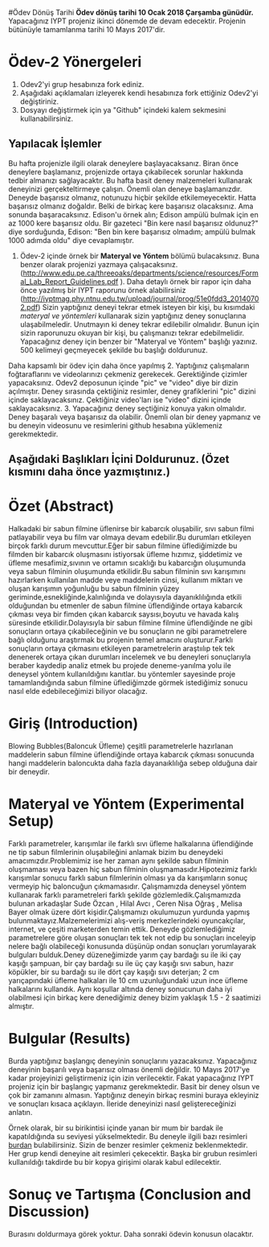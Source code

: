 #Ödev Dönüş Tarihi
**Ödev dönüş tarihi 10 Ocak 2018 Çarşamba günüdür.** Yapacağınız IYPT projeniz ikinci dönemde de devam edecektir. Projenin bütünüyle tamamlanma tarihi 10 Mayıs 2017'dir. 

# Ödev-2 Yönergeleri 
1. Odev2'yi grup hesabınıza fork ediniz. 
2. Aşağıdaki açıklamaları izleyerek kendi hesabınıza fork ettiğiniz Odev2'yi değiştiriniz. 
3. Dosyayı değiştirmek için ya "Github" içindeki kalem sekmesini kullanabilirsiniz. 

## Yapılacak İşlemler
Bu hafta projenizle ilgili olarak deneylere başlayacaksanız. Biran önce deneylere başlamanız, projenizde ortaya 
çıkabilecek sorunlar hakkında tedbir almanızı sağlayacaktır. Bu hafta basit deney malzemeleri kullanarak deneyinizi
gerçekteltirmeye çalışın. Önemli olan deneye başlamanızdır. Deneyde başarısız olmanız, notunuzu hiçbir şekilde etkilemeyecektir.
Hatta başarısız olmanız doğaldır. Belki de birkaç kere başarısız olacaksınız. Ama sonunda başaracaksınız. Edison'u örnek alın; 
Edison ampülü bulmak için en az 1000 kere başarısız oldu. Bir gazeteci "Bin kere nasıl başarısız oldunuz?" diye sorduğunda, 
Edison: "Ben bin kere başarısız olmadım; ampülü bulmak 1000 adımda oldu" diye cevaplamıştır. 

1. Ödev-2 içinde örnek bir **Materyal ve Yöntem** bölümü bulacaksınız. Buna benzer olarak projenizi yazmaya çalışacaksınız. (http://www.edu.pe.ca/threeoaks/departments/science/resources/Formal_Lab_Report_Guidelines.pdf ). Daha detaylı örnek bir rapor için daha önce yazılmış bir IYPT raporunu örnek alabilirsiniz (http://iyptmag.phy.ntnu.edu.tw/upload/journal/prog/51e0fdd3_20140702.pdf) Sizin yaptığınız deneyi tekrar etmek isteyen bir kişi, bu kısımdaki *materyal ve yöntemleri* kullanarak sizin yaptığınız deney sonuçlarına ulaşabilmeledir. Unutmayın ki deney tekrar edilebilir olmalıdır. Bunun için sizin raporunuzu okuyan bir kişi, bu çalışmanızı tekrar edebilmelidir. Yapacağınız deney için benzer bir "Materyal ve Yöntem" başlığı yazınız. 500 kelimeyi geçmeyecek şekilde bu başlığı doldurunuz. 

Daha kapsamlı bir ödev için daha önce yapılmış 
2. Yaptığınız çalışmaların foğtaraflarını ve videolarınızı çekmeniz gerekecek. Gerektiğinde çizimler yapacaksınız. Odev2 deposunun içinde "pic" ve "video" diye bir dizin açılmıştır. Deney sırasında çektiğiniz resimler, deney grafiklerini "pic" dizini içinde saklayacaksınız. Çektiğiniz video'ları ise "video" dizini içinde saklayacaksınız. 
3. Yapacağınız deney seçtiğiniz konuya yakın olmalıdır. Deney başaralı veya başarısız da olabilir. Önemli olan bir deney yapmanız ve bu deneyin videosunu ve resimlerini github hesabına yüklemeniz gerekmektedir. 

## Aşağıdaki Başlıkları İçini Doldurunuz. (Özet kısmını daha önce yazmıştınız.) 

# Özet (Abstract)
Halkadaki bir sabun filmine üflenirse bir kabarcık oluşabilir, sıvı sabun filmi patlayabilir veya bu film var olmaya devam edebilir.Bu durumları etkileyen birçok farklı durum mevcuttur.Eğer bir sabun filmine üflediğimizde bu filmden bir kabarcık oluşmasını istiyorsak üfleme hızımız, şiddetimiz ve üfleme mesafimiz,sıvının ve ortamın sıcaklığı bu kabarcığın oluşumunda veya sabun filminin oluşumunda etkilidir.Bu sabun filminin sıvı karışımını hazırlarken kullanılan madde veye maddelerin cinsi, kullanım miktarı ve oluşan karışımın yoğunluğu bu sabun filminin yüzey geriminde,esnekliğinde,kalınlığında ve dolayısıyla dayanıklılığında etkili olduğundan bu etmenler de sabun filmine üflendiğinde ortaya kabarcık çıkması veya bir fimden çıkan kabarcık saysısı,boyutu ve havada kalış süresinde etkilidir.Dolayısıyla bir sabun filmine filmine üflendiğinde ne gibi sonuçların ortaya çıkabileceğinin ve bu sonuçların ne gibi parametrelere bağlı olduğunu araştırmak bu projenin temel amacını oluşturur.Farklı sonuçların ortaya çıkmasını etkileyen parametrelerin araştıılıp tek tek denenerek ortaya çıkan durumları incelemek ve  bu deneyleri sonuçlarıyla beraber kaydedip analiz etmek bu projede deneme-yanılma yolu ile deneysel yöntem kullanıldığını kanıtlar. bu yöntemler sayesinde proje tamamlandığında sabun filmine üflediğimzde görmek istediğimiz sonucu nasıl elde edebileceğimizi biliyor olacağız.
# Giriş (Introduction)
Blowing Bubbles(Baloncuk Üfleme) çeşitli parametrelerle hazırlanan maddelerin sabun filmine üflendiğinde ortaya kabarcık çıkması sonucunda hangi maddelerin baloncukta daha fazla dayanaıklılığa sebep olduğuna dair bir deneydir. 
# Materyal ve Yöntem (Experimental Setup)

Farklı parametreler, karışımlar ile farklı sıvı üfleme halkalarına üflendiğinde ne tip sabun filmlerinin oluşabileğini anlamak bizim bu deneydeki amacımızdır.Problemimiz ise her zaman aynı şekilde sabun filminin oluşmaması veya bazen hiç sabun filminin oluşmamasıdır.Hipotezimiz farklı karışımlar sonucu farklı sabun filmlerinin olması ya da karışımların sonuç vermeyip hiç baloncuğun çıkmamasıdır. Çalışmamızda deneysel yöntem kullanarak farklı parametreleri farklı şekilde gözlemledik.Çalışmamızda bulunan arkadaşlar Sude Özcan , Hilal Avcı , Ceren Nisa Oğraş , Melisa Bayer olmak üzere dört kişidir.Çalışmamızı okulumuzun yurdunda yapmış bulunmaktayız.Malzemelerimizi alış-veriş merkezlerindeki oyuncakçılar, internet, ve çeşiti marketerden temin ettik. Deneyde gözlemlediğimiz parametrelere göre oluşan sonuçları tek tek not edip bu sonuçları inceleyip nelere bağlı olabileceği konusunda düşünüp ondan sonuçları yorumlayarak bulguları bulduk.Deney düzeneğimizde yarım çay bardağı su ile iki çay kaşığı şampuan, bir çay bardağı su ile üç çay kaşığı sıvı sabun, hazır köpükler, bir su bardağı su ile dört çay kaşığı sıvı deterjan; 2 cm yarıçapındaki üfleme halkaları ile 10 cm uzunluğundaki uzun ince üfleme halkalarını kullandık. Aynı koşullar altında deney sonucunun daha iyi olabilmesi için birkaç kere denediğimiz deney bizim yaklaşık 1.5 - 2 saatimizi almıştır.


# Bulgular (Results)
Burda yaptığınız başlangıç deneyinin sonuçlarını yazacaksınız. Yapacağınız deneyinin başarılı veya başarısız olması önemli değildir. 10 Mayıs 2017'ye kadar projeyinizi geliştirmeniz için izin verilecektir. Fakat yapacağınız IYPT projeniz için bir başlangıç yapmanız gerekmektedir. Basit bir deney olsun ve çok bir zamanını almasın. Yaptığınız deneyin birkaç resmini buraya ekleyiniz ve sonuçları kısaca açıklayın. İleride deneyinizi nasıl geliştereceğinizi anlatın. 

Örnek olarak, bir su birikintisi içinde yanan bir mum bir bardak ile kapatıldığında su seviyesi yükselmektedir. Bu deneyle ilgili bazı resimleri [burdan](https://www.stevespanglerscience.com/lab/experiments/why-does-the-water-rise/) bulabilirsiniz. Sizin de benzer resimler çekmeniz beklenmektedir. Her grup kendi deneyine ait resimleri çekecektir. Başka bir grubun resimleri kullanıldığı takdirde bu bir kopya girişimi olarak kabul edilecektir. 


# Sonuç ve Tartışma (Conclusion and Discussion) 
Burasını doldurmaya görek yoktur. Daha sonraki ödevin konusun olacaktır. 



